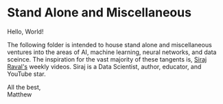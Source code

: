 # Stand Alone and Miscellaneous

Hello, World!

The following folder is intended to house stand alone and miscellaneous ventures into the areas of AI, machine learning, neural networks, and data sceince. The inspiration for the vast majority of these tangents is, [Siraj Raval's](https://www.youtube.com/c/sirajology) weekly videos. Siraj is a Data Scientist, author, educator, and YouTube star.

All the best,     
Matthew
